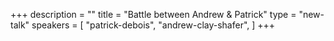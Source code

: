 +++
description = ""
title = "Battle between Andrew & Patrick"
type = "new-talk"
speakers = [
        "patrick-debois",
        "andrew-clay-shafer",
]
+++
